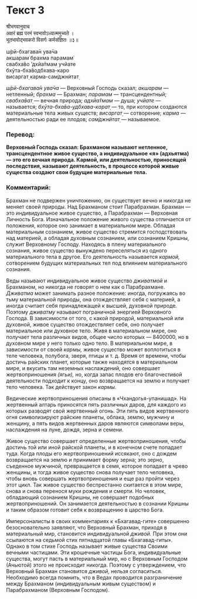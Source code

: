 # Текст 3

श्रीभगवानुवाच  
अक्षरं ब्रह्म परमं स्वभावोऽध्यात्ममुच्यते ।  
भूतभावोद्भवकरो विसर्गः कर्मसंज्ञितः ॥३॥

ш́рӣ-бхагава̄н ува̄ча  
акшарам̇ брахма парамам̇  
свабха̄во ’дхйа̄тмам учйате  
бхӯта-бха̄водбхава-каро  
висаргат̣ карма-сам̇джн̃итат̣

_ш́рӣ-бхагава̄н ува̄ча_ — Верховный Господь сказал; _акшарам_ — нетленный; _брахма_ — Брахман; _парамам_ — трансцендентный; _свабха̄ват̣_ — вечная природа; _адхйа̄тмам_ — душа; _учйате_ — называется; _бхӯта-бха̄ва-удбхава-карат̣_ — то, при котором создаются материальные тела живых существ; _висаргат̣_ — сотворение; _карма_ — деятельностью ради ее плодов; _сам̇джн̃итат̣_ — называемое.

### Перевод:

**Верховный Господь сказал: Брахманом называют нетленное, трансцендентное живое существо, а индивидуальное «я» (адхьятма) — это его вечная природа. Кармой, или деятельностью, приносящей последствия, называют деятельность, в процессе которой живые существа создают свои будущие материальные тела.**

### Комментарий:

Брахман не подвержен уничтожению, он существует вечно и никогда не меняет своей природы. Над Брахманом стоит Парабрахман. Брахман — это индивидуальное живое существо, а Парабрахман — Верховная Личность Бога. Изначальное положение живого существа отличается от положения, которое оно занимает в материальном мире. Обладая материальным сознанием, живое существо стремится господствовать над материей, а обладая духовным сознанием, или сознанием Кришны, служит Верховному Господу. Находясь в плену материального сознания, живое существо вынуждено переселяться из одного материального тела в другое. Его деятельность называется _кармой,_ сотворением будущих материальных тел под влиянием материального сознания.

Веды называют индивидуальное живое существо _дживатмой_ и Брахманом, но никогда не говорят о нем как о Парабрахмане. _Дживатма_ может занимать разное положение: иногда, погружаясь во тьму материальной природы, она отождествляет себя с материей, а иногда считает себя принадлежащей к высшей, духовной природе. Поэтому _дживатму_ называют пограничной энергией Верховного Господа. В зависимости от того, с какой природой, материальной или духовной, живое существо отождествляет себя, оно получает материальное или духовное тело. Живя в материальном мире, оно получает тела различных видов, общее число которых — 8400000, но в духовном мире у него только одно тело. В материальном мире, в зависимости от своей _кармы,_ живое существо может воплотиться в теле человека, полубога, зверя, птицы и т. д. Время от времени, чтобы достичь райских планет, которые также находятся в материальном мире, и вкусить там неземных наслаждений, оно совершает жертвоприношения _(ягьи),_ но, когда запас плодов его благочестивой деятельности подходит к концу, оно возвращается на землю и получает тело человека. Так действует закон _кармы._

Ведические жертвоприношения описаны в «Чхандогья-упанишад». На жертвенный алтарь приносятся пять различных даров, для каждого из которых разводят свой жертвенный огонь. Эти пять видов жертвенного огня символизируют райские планеты, облака, землю, мужчину и женщину, а пять видов жертвенных даров являются символами веры, наслаждения на луне, дождя, зерна и семени.

Живое существо совершает определенные жертвоприношения, чтобы достичь той или иной райской планеты, и в конечном счете попадает туда. Когда плоды его жертвоприношений иссякают, оно с дождем возвращается на землю и принимает форму зерна; это зерно, съеденное мужчиной, превращается в семя, которое попадает в чрево женщины, и тогда живое существо снова получает тело человека, чтобы вновь совершать жертвоприношения и еще раз пройти через этот цикл. Так живое существо беспрестанно скитается в этом мире, снова и снова перенося муки рождения и смерти. Но человек, обладающий сознанием Кришны, не совершает подобных жертвоприношений. Он занимается деятельностью в сознании Кришны и таким образом готовит себя к возвращению в царство Бога.

Имперсоналисты в своих комментариях к «Бхагавад-гите» совершенно безосновательно заявляют, что Верховный Брахман, приходя в материальный мир, становится индивидуальной _дживой._ При этом они ссылаются на седьмой стих пятнадцатой главы «Бхагавад-гиты». Однако в том стихе Господь называет живые существа Своими вечными частицами. Эти крошечные частицы Бога, индивидуальные существа, могут пасть в материальный мир, но с Верховным Господом (Ачьютой) этого не происходит никогда. Поэтому с утверждением, что Верховный Брахман становится _дживой,_ нельзя согласиться. Необходимо всегда помнить, что в Ведах проводится разграничение между Брахманом (индивидуальным живым существом) и Парабрахманом (Верховным Господом).